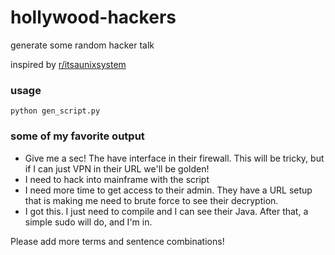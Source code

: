 # hollywood-hackers

generate some random hacker talk

inspired by [r/itsaunixsystem](https://www.reddit.com/r/itsaunixsystem/)

### usage

```
python gen_script.py
```

### some of my favorite output 

* Give me a sec! The have interface in their firewall. This will be tricky, but if I can just VPN in their URL we'll be golden!
* I need to hack into mainframe with the script 
* I need more time to get access to their admin. They have a URL setup that is making me need to brute force to see their decryption.
* I got this. I just need to compile and I can see their Java. After that, a simple sudo will do, and I'm in.

Please add more terms and sentence combinations!
